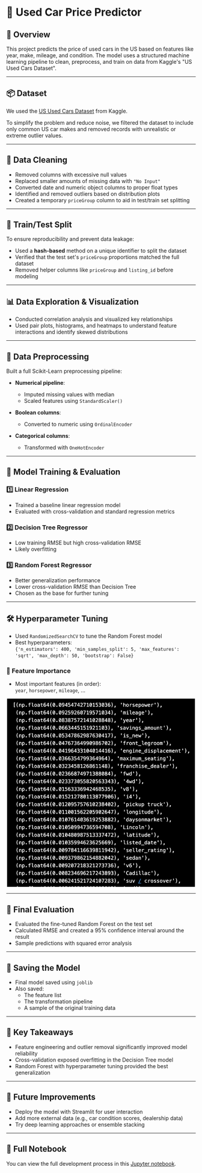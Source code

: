 # 🚗 Used Car Price Predictor

## 📌 Overview
This project predicts the price of used cars in the US based on features like year, make, mileage, and condition. The model uses a structured machine learning pipeline to clean, preprocess, and train on data from Kaggle's "US Used Cars Dataset".

---

## 📦 Dataset
We used the [US Used Cars Dataset](https://www.kaggle.com/datasets/ananaymital/us-used-cars-dataset/data) from Kaggle.

To simplify the problem and reduce noise, we filtered the dataset to include only common US car makes and removed records with unrealistic or extreme outlier values.

---

## 🧹 Data Cleaning
- Removed columns with excessive null values
- Replaced smaller amounts of missing data with `"No Input"`
- Converted date and numeric object columns to proper float types
- Identified and removed outliers based on distribution plots
- Created a temporary `priceGroup` column to aid in test/train set splitting

---

## 🧪 Train/Test Split
To ensure reproducibility and prevent data leakage:
- Used a **hash-based** method on a unique identifier to split the dataset
- Verified that the test set's `priceGroup` proportions matched the full dataset
- Removed helper columns like `priceGroup` and `listing_id` before modeling

---

## 📊 Data Exploration & Visualization
- Conducted correlation analysis and visualized key relationships
- Used pair plots, histograms, and heatmaps to understand feature interactions and identify skewed distributions

---

## 🔧 Data Preprocessing
Built a full Scikit-Learn preprocessing pipeline:

- **Numerical pipeline**:  
  - Imputed missing values with median  
  - Scaled features using `StandardScaler()`

- **Boolean columns**:  
  - Converted to numeric using `OrdinalEncoder`

- **Categorical columns**:  
  - Transformed with `OneHotEncoder`

---

## 🤖 Model Training & Evaluation

### 1️⃣ Linear Regression
- Trained a baseline linear regression model
- Evaluated with cross-validation and standard regression metrics

### 2️⃣ Decision Tree Regressor
- Low training RMSE but high cross-validation RMSE
- Likely overfitting

### 3️⃣ Random Forest Regressor
- Better generalization performance
- Lower cross-validation RMSE than Decision Tree
- Chosen as the base for further tuning

---

## 🛠️ Hyperparameter Tuning
- Used `RandomizedSearchCV` to tune the Random Forest model
- Best hyperparameters:  
  `{'n_estimators': 400, 'min_samples_split': 5, 'max_features': 'sqrt', 'max_depth': 50, 'bootstrap': False}`

### 🎯 Feature Importance
- Most important features (in order):  
  `year`, `horsepower`, `mileage`, ...

<p align="center">
  <img src="images/feature_importance.png" width="500"/>
</p>

---

## 🧪 Final Evaluation
- Evaluated the fine-tuned Random Forest on the test set
- Calculated RMSE and created a 95% confidence interval around the result
- Sample predictions with squared error analysis

---

## 💾 Saving the Model
- Final model saved using `joblib`
- Also saved:
  - The feature list
  - The transformation pipeline
  - A sample of the original training data

---

## 🧠 Key Takeaways
- Feature engineering and outlier removal significantly improved model reliability
- Cross-validation exposed overfitting in the Decision Tree model
- Random Forest with hyperparameter tuning provided the best generalization

---

## 🚀 Future Improvements
- Deploy the model with Streamlit for user interaction
- Add more external data (e.g., car condition scores, dealership data)
- Try deep learning approaches or ensemble stacking

---

## 📓 Full Notebook
You can view the full development process in this [Jupyter notebook](notebooks/Used_Car_Price_Predictor.ipynb).